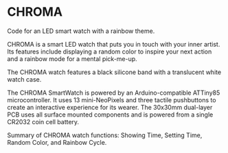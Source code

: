# CHROMA
Code for an LED smart watch with a rainbow theme.

CHROMA is a smart LED watch that puts you in touch with your inner artist. Its features include displaying a random color to inspire your next action and a rainbow mode for a mental pick-me-up.

The CHROMA watch features a black silicone band with a translucent white watch case.

The CHROMA SmartWatch is powered by an Arduino-compatible ATTiny85 microcontroller. It uses 13 mini-NeoPixels and three tactile pushbuttons to create an interactive experience for its wearer. The 30x30mm dual-layer PCB uses all surface mounted components and is powered from a single CR2032 coin cell battery.

Summary of CHROMA watch functions: Showing Time, Setting Time, Random Color, and Rainbow Cycle.

